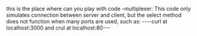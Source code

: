 this is the place where can you play with code
-multiplexer:
This code only simulates connection between server and client, but the select method does not function when many ports are used, such as:
 ----curl at localhost:3000 and crul at localhost:80---
